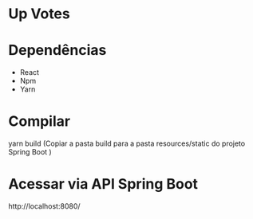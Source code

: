 # Up Votes

# Dependências
* React
* Npm
* Yarn

# Compilar
yarn build
(Copiar a pasta build para a pasta resources/static do projeto Spring Boot )
 
# Acessar via API Spring Boot
http://localhost:8080/  